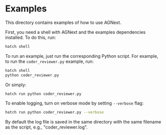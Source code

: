 # Examples

This directory contains examples of how to use AGNext.

First, you need a shell with AGNext and the examples dependencies installed. To do this, run:

```bash
hatch shell
```

To run an example, just run the corresponding Python script. For example, to run the `coder_reviewer.py` example, run:

```bash
hatch shell
python coder_reviewer.py
```

Or simply:
```bash
hatch run python coder_reviewer.py
```

To enable logging, turn on verbose mode by setting `--verbose` flag:

```bash
hatch run python coder_reviewer.py --verbose
```

By default the log file is saved in the same directory with the same filename
as the script, e.g., "coder_reviewer.log".
